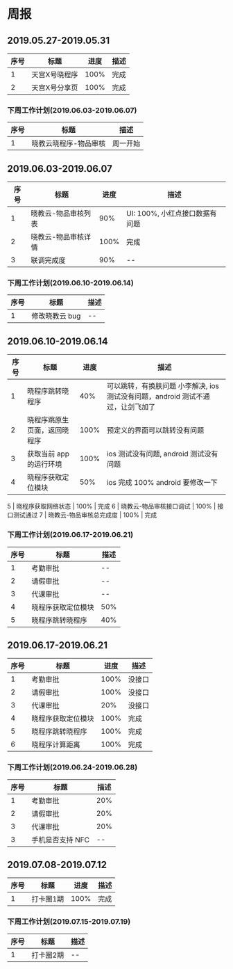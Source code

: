 
# 周报

## 2019.05.27-2019.05.31

序号 | 标题 | 进度 | 描述
--- | ---  | --- | --- 
1   | 天宫X号晓程序 | 100% | 完成
2   | 天宫X号分享页 | 100% | 完成

### 下周工作计划(2019.06.03-2019.06.07)
序号 | 标题 | 描述
--- | ---  | --- 
1   |  晓教云晓程序-物品审核 | 周一开始



## 2019.06.03-2019.06.07

序号 | 标题 | 进度 | 描述
--- | ---  | --- | --- 
1   | 晓教云-物品审核列表 | 90% | UI: 100%, 小红点接口数据有问题
2   | 晓教云-物品审核详情 | 100% | 完成
3   | 联调完成度 | 90% | --

### 下周工作计划(2019.06.10-2019.06.14)
序号 | 标题 | 描述
--- | ---  | --- 
1   |  修改晓教云 bug | --

## 2019.06.10-2019.06.14

序号 | 标题 | 进度 | 描述
--- | ---  | --- | --- 
1   | 晓程序跳转晓程序 | 40%| 可以跳转，有换肤问题 小李解决, ios测试没有问题，android 测试不通过，让剑飞加了
2   | 晓程序跳原生页面，返回晓程序 | 100% | 预定义的界面可以跳转没有问题
3   | 获取当前 app 的运行环境 | 100% | ios 测试没有问题, android 测试没有问题
4   | 晓程序获取定位模块  | 50% | ios 完成 100% android 要修改一下

5   | 晓程序获取网络状态  | 100% | 完成
6   | 晓教云-物品审核接口调试 | 100% | 接口测试通过
7   | 晓教云-物品审核总完成度 | 100% | 完成

### 下周工作计划(2019.06.17-2019.06.21)
序号 | 标题 | 描述
--- | ---  | ---
1   | 考勤审批 | --
2   | 请假审批 | --
3   | 代课审批 | --
4   | 晓程序获取定位模块  | 50% | ios 完成 100% android 要修改一下
5   | 晓程序跳转晓程序 | 40%| 可以跳转，有换肤问题 小李解决, ios测试没有问题，android 测试不通过，让剑飞加了


## 2019.06.17-2019.06.21

序号 | 标题 | 进度 | 描述
--- | ---  | --- | --- 
1   | 考勤审批 | 100% | 没接口
2   | 请假审批 | 100% | 没接口
3   | 代课审批 | 20% | 没接口
4   | 晓程序获取定位模块  | 100% | 完成
5   | 晓程序跳转晓程序 | 100%| 完成
6   | 晓程序计算距离 | 100%| 完成


### 下周工作计划(2019.06.24-2019.06.28)

序号 | 标题 | 描述
--- | ---  | ---
1   | 考勤审批 | 20% | 没接口
2   | 请假审批 | 20% | 没接口
3   | 代课审批 | 20% | 没接口
3   | 手机是否支持 NFC | -- | --


## 2019.07.08-2019.07.12

序号 | 标题 | 进度 | 描述 |
--- | ---  | --- | --- |
1   | 打卡圈1期 | 100% | 完成 |

### 下周工作计划(2019.07.15-2019.07.19)

序号 | 标题 | 描述 |
--- | ---  | --- |
1   | 打卡圈2期 | -- |
